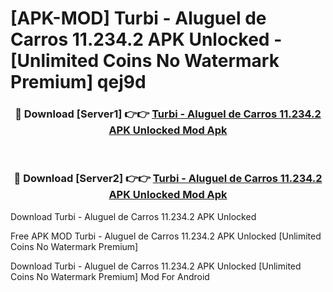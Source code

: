 # [APK-MOD] Turbi - Aluguel de Carros 11.234.2 APK Unlocked - [Unlimited Coins No Watermark Premium] qej9d



<div align="center">
<h3>🔴 Download [Server1] 👉👉 <a href="https://momento.my/?title=Turbi_-_Aluguel_de_Carros_11.234.2_APK_Unlocked">Turbi - Aluguel de Carros 11.234.2 APK Unlocked Mod Apk</a></h3><br>

<h3>🔴 Download [Server2] 👉👉 <a href="https://momento.my/?title=Turbi_-_Aluguel_de_Carros_11.234.2_APK_Unlocked">Turbi - Aluguel de Carros 11.234.2 APK Unlocked Mod Apk</a></h3>
</div>



Download Turbi - Aluguel de Carros 11.234.2 APK Unlocked 

Free APK MOD Turbi - Aluguel de Carros 11.234.2 APK Unlocked [Unlimited Coins No Watermark Premium]

Download Turbi - Aluguel de Carros 11.234.2 APK Unlocked [Unlimited Coins No Watermark Premium] Mod For Android
